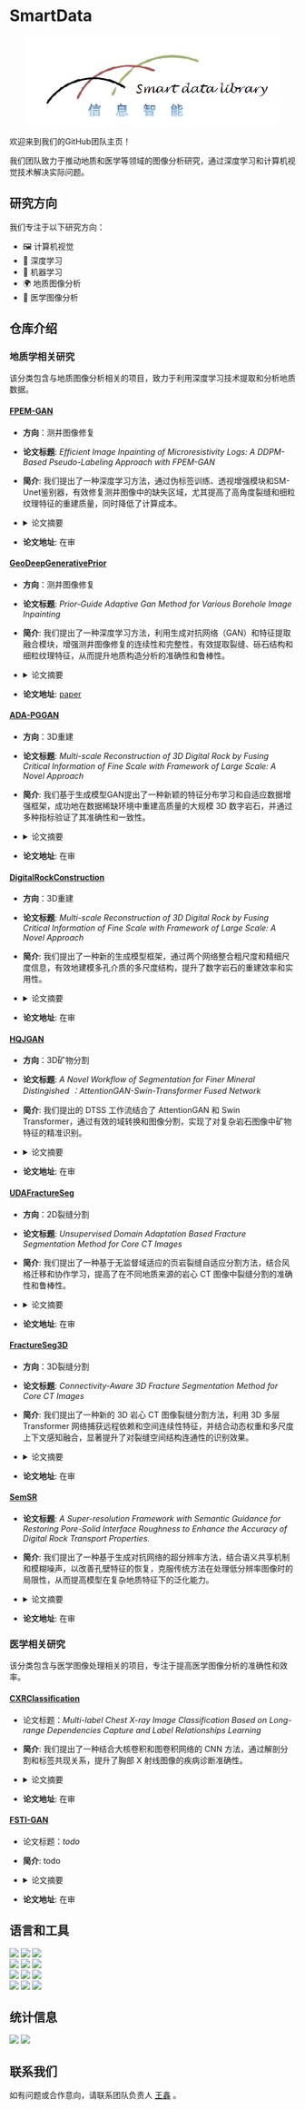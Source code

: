 # SmartData

<div align=center><img src ="logo.jpg"/></div>

欢迎来到我们的GitHub团队主页！

我们团队致力于推动地质和医学等领域的图像分析研究，通过深度学习和计算机视觉技术解决实际问题。


## 研究方向
我们专注于以下研究方向：

- 🖼️ 计算机视觉
- 🧠 深度学习
- 🤖 机器学习
- 🌍 地质图像分析
- 🏥 医学图像分析


## 仓库介绍

### 地质学相关研究

该分类包含与地质图像分析相关的项目，致力于利用深度学习技术提取和分析地质数据。

#### [FPEM-GAN](https://github.com/QUST-SmartData/FPEM-GAN)

- **方向**：测井图像修复

- **论文标题**: *Efficient Image Inpainting of Microresistivity Logs: A DDPM-Based Pseudo-Labeling Approach with FPEM-GAN*

- **简介**: 我们提出了一种深度学习方法，通过伪标签训练、透视增强模块和SM-Unet鉴别器，有效修复测井图像中的缺失区域，尤其提高了高角度裂缝和细粒纹理特征的重建质量，同时降低了计算成本。

- <details>
    <summary>论文摘要</summary>
    In the process of geophysical exploration, the logging image is incomplete due to the mismatch between the size of the logging instrument and the size of the borehole. The missing data will seriously affect the geologic analysis. However, due to the situation of lacking complete images as training labels, existing methods are generally based on usually used algorithms or unsupervised learning methods, which bring abundant computation and time-consuming. In addition, the results match not very well as high-angle fractures appeared a lot and also the fine-grained texture in the inpainted regions. It significantly affects the discrimination of the interpretation for geological phenomena. To solve the aboved problem, we propose a deep learning method to inpaint strati-graphic features. First, to conduct the consuming time and according to the issues of less labels for training, we proposed a new method with pseudo-labeled training datasets in the inpainting process. Second, in order to improve the accuracy of inpainting to high-angle fractures, we also proposed a Fusion-Perspective-Enhancement Module (FPEM), which can effectively infer the missing regions based on the contextual guidance. Finally, to better describe the fine-grained texture, we proposed a new discriminator called SM-Unet, which help enhancing much more textured features highlighting to the fine-grained, the new discriminator can adjust the weight of various regions through producing soft labeling during the training procedure. The Peak Signal-to-Noise Ratio of the proposed algorithm in the logging image dataset is 25.35, the highest Structural Similarity Index is 0.901. Compared to the state-of-the-art methods, the proposed method shows good results matching very well especially for high-angle fractures and fine-grained textured features, and costs less computation.
</details>

- **论文地址**: 在审


#### [GeoDeepGenerativePrior](https://github.com/QUST-SmartData/GeoDeepGenerativePrior)

- **方向**：测井图像修复

- **论文标题**: *Prior-Guide Adaptive Gan Method for Various Borehole Image Inpainting*

- **简介**: 我们提出了一种深度学习方法，利用生成对抗网络（GAN）和特征提取融合模块，增强测井图像修复的连续性和完整性，有效提取裂缝、砾石结构和细粒纹理特征，从而提升地质构造分析的准确性和鲁棒性。

- <details>
    <summary>论文摘要</summary>
    During geophysical exploration, inpainting defective logging images caused by mismatches between logging tools and borehole sizes can affect fracture and hole extraction, petrographic analysis and stratigraphic studies. However, existing methods do not describe stratigraphic continuity enough. Also, they ignore the completeness of characterization in terms of fractures, gravel structures, and fine-grained textures in the logging images. To address these issues, we propose a deep learning method for inpainting stratigraphic features. Firstly, to enhance the continuity of image inpainting, we build a generative adversarial network (GAN) and train it on numerous natural images to extract relevant features that guide the recovery of continuity characteristics. Secondly, to ensure complete structural and textural features are present in geological formations, we introduce a feature-extraction-fusion module with a co-occurrence mechanism consisting of channel attention(CA) and self-attention(SA). CA improves texture effects by adaptively adjusting control parameters based on highly correlated prior features from electrical logging images. SA captures long-range contextual associations across pre-inpainted gaps to improve completeness in fractures and gravels structure representation. The proposed method has been tested on various borehole images demonstrating its reliability and robustness.
</details>

- **论文地址**: [paper](https://doi.org/10.1190/geo2023-0418.1)


#### [ADA-PGGAN](https://github.com/QUST-SmartData/ADA-PGGAN)

- **方向**：3D重建

- **论文标题**: *Multi-scale Reconstruction of 3D Digital Rock by Fusing Critical Information of Fine Scale with Framework of Large Scale: A Novel Approach*

- **简介**: 我们基于生成模型GAN提出了一种新颖的特征分布学习和自适应数据增强框架，成功地在数据稀缺环境中重建高质量的大规模 3D 数字岩石，并通过多种指标验证了其准确性和一致性。

- <details>
    <summary>论文摘要</summary>
    Amounts of digital rock samples are crucial for studying pore properties. However, it is currently challenging due to equipment limitations or cost considerations. To address this issue, we propose sorts of reconstruction solutions under Data-Scarce Scenarios based on latent inversion predict from proposed generative model. Firstly, A novel featured distribution learning model was proposed though O-ResNet50 network training for prepared inversion. During inversion, the latent vectors predict from mentioned learning model is prepared to interpolate into latent space of given images. To stably produce high-quality images, Adaptive Data Augmentation Progressive Growing Generative Adversarial Network (ADA-PGGAN) is proposed, which includes a mechanism to supervise discriminator's overfitting and automatically adjust levels of data augmentation. Subsequently, interpolated latent vectors are input into the generator to progressively increase image resolution and reconstruct large-scale 3D digital rocks.Finally, evaluations using various metrics were conducted in both 2D and 3D on our results. The Sliced Wasserstein Distance (SWD) was used to assess our proposed data augmentation operation. The majority of SWD values remained below 0.01, with further decreases as resolution increased. Furthermore, generated images accurately exhibited core characteristics.We also evaluated our results in 3D with corresponding metrics, structural properties to indicate consistency with given samples.
</details>

- **论文地址**: 在审



#### [DigitalRockConstruction](https://github.com/QUST-SmartData/DigitalRockConstruction)

- **方向**：3D重建

- **论文标题**: *Multi-scale Reconstruction of 3D Digital Rock by Fusing Critical Information of Fine Scale with Framework of Large Scale: A Novel Approach*

- **简介**: 我们提出了一种新的生成模型框架，通过两个网络整合粗尺度和精细尺度信息，有效地建模多孔介质的多尺度结构，提升了数字岩石的重建效率和实用性。

- <details>
    <summary>论文摘要</summary>
    The digital modeling of microstructure is crucial for investigating the physical and transport properties of porous media. Multi-scale modeling of porous media can effectively characterize both coarse-scale and fine-scale information in high-resolution 3D pore structure models with a large field of view (FoV). Currently, there is a lack of comprehensive framework studies on various subscale components that can be integrated with existing scales, such as micropor, mineral-clay, microcracks, etc. To tackle this issue, we propose a novel framework that utilizes combinations of generative models. One of which focuses on predicting coarse-scale structures, while another network fills in fine-scale information to generate combinate-scale structures.
    In the first network, WGAN is selected as basic training network, inputing 3D noises into the generative network and producing images of coarse-scale as output under the supervision of an adversarial network. We make a datasets designed for the adversarial network which only contains coarse-scale images. The other generative network is built for being injected fine-scale information into the coarsescale 3D images generated through the first generator. During the process, we input two-dimensional high-resolution imageswith fine-scale information into the discriminator to generate a multi-scale images. Taking anisotropy into consideration, loss function combinations are presented to deal with. We conduct a case study on a multi-scale digital rock reconstructed of intra-grain pores into inter-grain pores through our approach. Through qualitative and quantitative comparison, it is demonstrated that our method is more practical and efficient than the latest numerical reconstruction methods.
</details>

- **论文地址**: 在审


#### [HQJGAN](https://github.com/QUST-SmartData/HQJGAN)

- **方向**：3D矿物分割

- **论文标题**: *A Novel Workflow of  Segmentation for Finer Mineral Distingished ：AttentionGAN-Swin-Transformer Fused Network*

- **简介**: 我们提出的 DTSS 工作流结合了 AttentionGAN 和 Swin Transformer，通过有效的域转换和图像分割，实现了对复杂岩石图像中矿物特征的精准识别。

- <details>
    <summary>论文摘要</summary>
    We proposed a workflow - DTSS (Domain Transformation and Semantic Segmentation): first use AttentionGAN to convert the CT image domain to the (SEM) scanning electron microscope image domain, and then use Swin Transformer to perform image segmentation. By introducing attention masks and content masks, AttentionGAN can more effectively learn the mapping relationship between the two domains, thereby generating images in the corresponding target domain.
    On the basis of domain transformation, we further use Swin-Transformer for image segmentation. Swin-Transformer is a Transformer-based model that efficiently processes image data through a self-attention mechanism. Compared with traditional convolutional neural networks (CNN), Swin-Transformer's global receptive field and stronger modeling capabilities give it significant advantages when processing complex, multi-mineral rock images. Swin-Transformer is able to capture long-range dependencies in images, which is particularly important for identifying and segmenting mineral dependencies in rocks.
</details>

- **论文地址**: 在审


#### [UDAFractureSeg](https://github.com/QUST-SmartData/UDAFractureSeg)

- **方向**：2D裂缝分割

- **论文标题**: *Unsupervised Domain Adaptation Based Fracture Segmentation Method for Core CT Images*

- **简介**: 我们提出了一种基于无监督域适应的页岩裂缝自适应分割方法，结合风格迁移和协作学习，提高了在不同地质来源的岩心 CT 图像中裂缝分割的准确性和鲁棒性。

- <details>
    <summary>论文摘要</summary>
    Segmentation of fractures in Computed Tomography (CT) images of cores is crucial in the analysis of rock physical properties. While supervised learning methods have shown significant success in fracture detection, their performance heavily depends on large labeled datasets. However, labeling images is time-consuming and prone to human error. Moreover, these methods often struggle to effectively generalize to unseen datasets due to differences among source and target images. To address this issue, this paper proposes an unsupervised domain-based adaptive segmentation method for shale fractures. The method consists of two parts: StyleFlow-based Style Transfer and Collaborative Learning based Multi-source Domain Adaptation. Firstly, an image style transfer method is introduced to align the images, reducing the difference in gray scale and noise distribution between the source and target domains. Secondly, the Collaborative Learning based Multi-source Domain Adaptation comprises three modules: a segmentation network module, a domain adaptation module, and a collaborative learning module. The segmentation network adopts a modified U-Net with a multi-scale attention mechanism introduced in the encoder part to capture fracture features at different scales in core. Channel and spatial attention mechanisms are also introduced in the decoder part to compensate for loss of spatial structure information caused by downsampling. The domain adaptive module recognizes inter-domain differences and adapts the model with discriminators and adversarial learning to reduce differences in feature or class distributions between source and target domains. The collaborative learning module further corrects unlabeled target domain data using model-generated pseudo-labels, thus improving domain adaptation accuracy. In this way, the segmentation knowledge learned from pavements can be transferred to the core CT image, which enables the adaptive segmentation of core fractures. We conducted experiments on shale datasets from two different geological sources and compared them with existing methods. The results demonstrate that the proposed method exhibits high accuracy and robustness in the segmentation of fractures.
</details>

- **论文地址**: 在审


#### [FractureSeg3D](https://github.com/QUST-SmartData/FractureSeg3D)

- **方向**：3D裂缝分割

- **论文标题**: *Connectivity-Aware 3D Fracture Segmentation Method for Core CT Images*

- **简介**: 我们提出了一种新的 3D 岩心 CT 图像裂缝分割方法，利用 3D 多层 Transformer 网络捕获远程依赖和空间连续性特征，并结合动态权重和多尺度上下文感知融合，显著提升了对裂缝空间结构连通性的识别效果。

- <details>
    <summary>论文摘要</summary>
    Accurately extracting the fracture structures from three-dimensional (3D) computed tomography (CT) images is essential for simulating and analyzing the physical properties of digital rocks. However, the heterogeneity within the rocks makes it difficult for threshold-based methods to identify blurred fracture boundaries. Furthermore, fractures have a complex spatial topological structure, resulting in existing slice-based segmentation methods ineffective in capturing spatial connectivity information. To address the above problems, a novel fracture segmentation method for 3D core CT images is proposed in this study. Firstly, we introduced a 3D multi-layer Transformer network to capture long-range dependence information and pixel spatial continuity features between adjacent layers.
    Then, we fed three axial slices into a 2D multi-layer Transformer network to extract anisotropic features from multi-views. Subsequently, these features are fed into the Gradient Boosting Decision Tree (GBDT) module, which is iteratively enhanced by weaker learners to obtain preliminary segmentation probability maps. To correct the contribution of these maps to the segmentation results, we add dynamic weights to each of them and adjust it by backpropagation of the loss function. Finally, a multi-scale context-aware fusion module fused spatial continuity features with these maps to obtain segmentation results. We compare it with other state-of-the-art methods and the experiment results demonstrate the superiority of our method in spatial structure connectivity of fracture.
</details>

- **论文地址**: 在审


#### [SemSR](https://github.com/QUST-SmartData/SemSR)

- **论文标题**: *A Super-resolution Framework with Semantic Guidance for Restoring Pore-Solid Interface Roughness to Enhance the Accuracy of Digital Rock Transport Properties.*

- **简介**: 我们提出了一种基于生成对抗网络的超分辨率方法，结合语义共享机制和模糊噪声，以改善孔壁特征的恢复，克服传统方法在处理低分辨率图像时的局限性，从而提高模型在复杂地质特征下的泛化能力。

- <details>
    <summary>论文摘要</summary>
    The roughness of pore walls is a crucial factor in studying fluid flow within the pore space. Combining data from different imaging modalities and using deep learning-based super-resolution (SR) methods, a comprehensive view with intricate specific features would be obtained.The relationship between pore wall and pore space is typically representative of geological characterization, which distinguishes among different components. However, current SR methods often overlook geological component regions and incorporate various mechanisms that increase the model's weight and computational demands. To tackle these issues, we employ a Generative Adversarial Network and propose a semantic sharing mechanism to collaborate with the injection of geological characterization. In addition, matching low-resolution (LR) and high-resolution (HR) images is a major challenge. It is common practice to down-sample HR images to obtain pairs of LR images. However, the LR images obtained by these methods still contain lots of details, which weakens the model's generalization ability in real-world scenarios. Therefore, we developed a novel method that introduces intentional blurring noises and multi-sampling operations utilized during data augmentation. Finally, we compare our method with other state-of-the-art methods using proposed indicators to recover the true characteristics of the hole wall, proving the superiority of our method.
</details>

- **论文地址**: 在审


### 医学相关研究
该分类包含与医学图像处理相关的项目，专注于提高医学图像分析的准确性和效率。

#### [CXRClassification](https://github.com/QUST-SmartData/CXRClassification)
- 论文标题：*Multi-label Chest X-ray Image Classification Based on Long-range Dependencies Capture and Label Relationships Learning*

- **简介**: 我们提出了一种结合大核卷积和图卷积网络的 CNN 方法，通过解剖分割和标签共现关系，提升了胸部 X 射线图像的疾病诊断准确性。

- <details>
    <summary>论文摘要</summary>
    Diagnosing chest diseases from X-ray images using convolutional neural networks (CNNs) is an active area of research. However, existing methods mostly focus on extracting feature information from local regions for prediction, while ignoring the larger-scale image contextual information. Moreover, anatomical segmentation knowledge and co-occurrence relationships among labels, which are important for classification, are not fully utilized. To address the above problems, we proposed a method to capture long-range dependent information in chest X-ray images using a CNN with large kernel convolution. Furthermore, it captures the detailed features of the interest region through anatomical segmentation and builds the potential relationships of different diseases using a graph convolutional network (GCN). Firstly, we pre-trained UNet from a dataset with organ-level annotations for segmenting anatomical regions of interest in the images. Secondly, we build a four-stage backbone network using the large kernel attention (LKA) mechanism and superimpose anatomically segmented regions on the feature maps of each stage to obtain different scales of feature maps for the regions of interest. Thirdly, we utilized a GCN to obtain a co-occurrence matrix representing the potential relationships between all disease labels in the training dataset. Finally, we get the disease diagnosis by combining the label co-occurrence matrix and the visual feature maps. We experimentally show that our proposed method achieves excellent AUC scores of 91.5%, 84.5%, and 82.5% on three publicly available CXR datasets–NIH, Stanford CheXpert, and MIMIC-CXR-JPG, respectively.
</details>

- **论文地址**: 在审


#### [FSTI-GAN](https://github.com/QUST-SmartData/FSTI-GAN)
- 论文标题：*todo*

- **简介**: todo

- <details>
    <summary>论文摘要</summary>
    todo
</details>

- **论文地址**: 在审


## 语言和工具

<!-- Your github readme stats
You can use this api: https://github.com/anuraghazra/github-readme-stats
-->
<p>
  <!-- Your languages and tools. Be careful with the alignment. 
  You can use this sites to get logos: https://www.vectorlogo.zone or https://simpleicons.org/
  -->
  <code><img width="30%" src="https://www.vectorlogo.zone/logos/python/python-ar21.svg"></code>
  <code><img width="30%" src="https://www.vectorlogo.zone/logos/numpy/numpy-ar21.svg"></code>
  <code><img width="30%" src="https://www.vectorlogo.zone/logos/pytorch/pytorch-ar21.svg"></code>
  <br />
  <code><img width="30%" src="https://www.vectorlogo.zone/logos/tensorflow/tensorflow-ar21.svg"></code>
  <code><img width="30%" src="https://www.vectorlogo.zone/logos/jupyter/jupyter-ar21.svg"></code>
  <code><img width="30%" src="https://www.vectorlogo.zone/logos/json/json-ar21.svg"></code>
  <br />
  <code><img width="30%" src="https://www.vectorlogo.zone/logos/mysql/mysql-ar21.svg"></code>
  <code><img width="30%" src="https://www.vectorlogo.zone/logos/google_cloud/google_cloud-ar21.svg"></code>
  <code><img width="30%" src="https://www.vectorlogo.zone/logos/docker/docker-ar21.svg"></code>
  <br />
  <code><img width="30%" src="https://www.vectorlogo.zone/logos/git-scm/git-scm-ar21.svg"></code>
  <code><img width="30%" src="https://www.vectorlogo.zone/logos/github/github-ar21.svg"></code>
  <code><img width="30%" src="https://www.vectorlogo.zone/logos/visualstudio_code/visualstudio_code-ar21.svg"></code>
    

</p>


## 统计信息

<img width="95%" src="https://github-readme-stats.vercel.app/api?username=QUST-SmartData&theme=ambient_gradient&show_icons=true&hide_border=true">

<img width="95%" src="https://github-readme-stats.vercel.app/api/top-langs/?username=QUST-SmartData&hide=jupyter%20notebook&show_icons=true&hide_border=true&layout=donut">

## 联系我们

如有问题或合作意向，请联系团队负责人 [王鑫](mailto:lex.wangx@qust.edu.cn) 。
